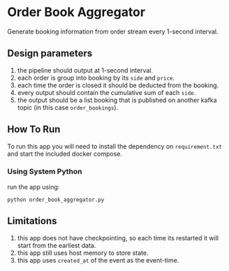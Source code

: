 # Order Book Aggregator

Generate booking information from order stream every 1-second interval.

## Design parameters

1. the pipeline should output at 1-second interval.
2. each order is group into booking by its `side` and `price`.
3. each time the order is closed it should be deducted from the booking.
4. every output should contain the cumulative sum of each `side`. 
5. the output should be a list booking that is published on another kafka topic (in this case `order_bookings`).

## How To Run

To run this app you will need to install the dependency on `requirement.txt` and start the included docker compose.

### Using System Python
run the app using:

```shell
python order_book_aggregator.py
```

## Limitations

1. this app does not have checkpointing, so each time its restarted it will start from the earliest data.
2. this app still uses host memory to store state.
3. this app uses `created_at` of the event as the event-time.
